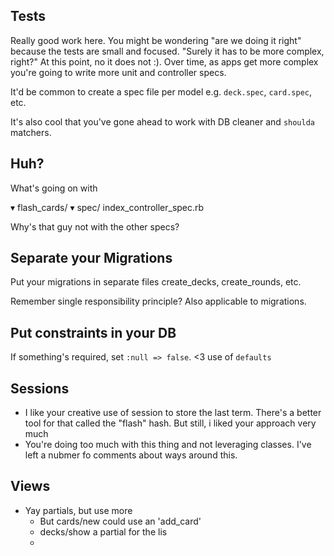 ## Tests

Really good work here.  You might be wondering "are we doing it right" because
the tests are small and focused.  "Surely it has to be more complex, right?"
At this point, no it does not :).  Over time, as apps get more complex you're
going to write more unit and controller specs.

It'd be common to create a spec file per model e.g. `deck.spec`, `card.spec`,
etc.

It's also cool that you've gone ahead to work with DB cleaner and `shoulda`
matchers.

## Huh?

What's going on with 

▾ flash_cards/
  ▾ spec/
      index_controller_spec.rb

Why's that guy not with the other specs?

## Separate your Migrations

Put your migrations in separate files create\_decks, create\_rounds, etc.

Remember single responsibility principle?  Also applicable to migrations.

## Put constraints in your DB

If something's required, set `:null => false`.  <3 use of `defaults`

## Sessions

* I like your creative use of session to store the last term.  There's a better
  tool for that called the "flash" hash.  But still, i liked your approach very
  much
* You're doing too much with this thing and not leveraging classes.  I've left
  a nubmer fo comments about ways around this.

## Views

* Yay partials, but use more
  * But cards/new could use an 'add_card'
  * decks/show a partial for the lis
  *
